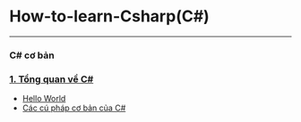 # How-to-learn-Csharp(C#)
---
### C# cơ bản
### [1. Tổng quan về C#](https://github.com/huynhdn147/How-to-learn-Csharp/blob/master/C%23%20c%C6%A1%20b%E1%BA%A3n/README.md)  
- [Hello World](https://github.com/huynhdn147/How-to-learn-Csharp/blob/master/C%23%20c%C6%A1%20b%E1%BA%A3n/C%23GetStarted.md)  
- [Các cú pháp cơ bản của C#](https://github.com/huynhdn147/How-to-learn-Csharp/blob/master/C%23%20c%C6%A1%20b%E1%BA%A3n/C%23syntax.md)
